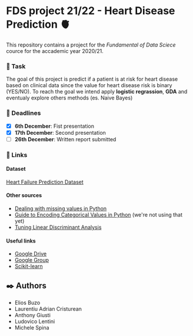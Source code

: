 # FDS project 21/22 - Heart Disease Prediction :anatomical_heart:

This repository contains a project for the _Fundamental of Data Sciece_  cource for the accademic year 2020/21.

### :bowling: Task 
The goal of this project is predict if a patient is at risk for heart disease based on clinical data since the value for heart disease risk is binary (YES/NO).
To reach the goal we intend apply **logistic regrassion**, **GDA** and eventualy explore others methods (es. Naive Bayes) 

### :date: Deadlines 
- [x] **6th December**: Fist presentation
- [x] **17th December**: Second presentation
- [ ] **26th December**: Written report submitted

### :paperclip: Links
#### Dataset
[Heart Failure Prediction Dataset](https://www.kaggle.com/fedesoriano/heart-failure-prediction)
#### Other sources
- [Dealing with missing values in Python](https://www.analyticsvidhya.com/blog/2021/05/dealing-with-missing-values-in-python-a-complete-guide/)
- [Guide to Encoding Categorical Values in Python](https://pbpython.com/categorical-encoding.html) (we're not using that yet)
- [Tuning Linear Discriminant Analysis](https://machinelearningmastery.com/linear-discriminant-analysis-with-python/)
#### Useful links
- [Google Drive](https://drive.google.com/drive/u/1/folders/1vdwBkEDXcKa6vKXDMDjzAo4xX2o2BBUs)
- [Google Group](https://groups.google.com/u/1/a/di.uniroma1.it/g/fds-21-22)
- [Scikit-learn](https://scikit-learn.org/stable/)

## :black_nib: Authors
- Elios Buzo
- Laurentiu Adrian Cristurean
- Anthony Giusti
- Ludovico Lentini
- Michele Spina
